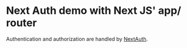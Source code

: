 # Next Auth demo with Next JS' app/ router

Authentication and authorization are handled by [NextAuth](https://next-auth.js.org).
